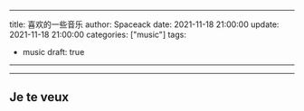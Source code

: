 
---
title: 喜欢的一些音乐
author: Spaceack
date: 2021-11-18 21:00:00
update:  2021-11-18 21:00:00
categories: ["music"]
tags: 
  - music 
draft: true
---

---
Je te veux
---